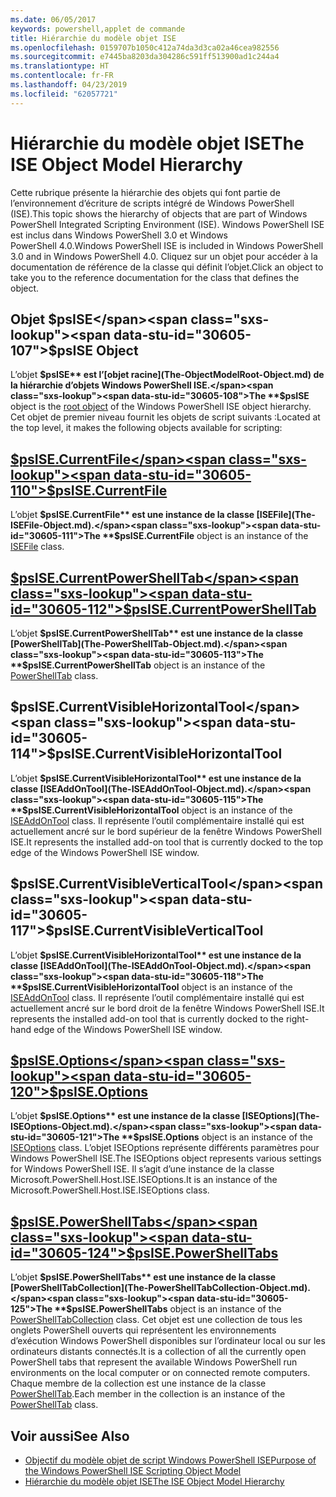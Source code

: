 ```yaml
---
ms.date: 06/05/2017
keywords: powershell,applet de commande
title: Hiérarchie du modèle objet ISE
ms.openlocfilehash: 0159707b1050c412a74da3d3ca02a46cea982556
ms.sourcegitcommit: e7445ba8203da304286c591ff513900ad1c244a4
ms.translationtype: HT
ms.contentlocale: fr-FR
ms.lasthandoff: 04/23/2019
ms.locfileid: "62057721"
---
```

# <a name="the-ise-object-model-hierarchy"></a><span data-ttu-id="30605-103">Hiérarchie du modèle objet ISE</span><span class="sxs-lookup"><span data-stu-id="30605-103">The ISE Object Model Hierarchy</span></span>

<span data-ttu-id="30605-104">Cette rubrique présente la hiérarchie des objets qui font partie de l’environnement d’écriture de scripts intégré de Windows PowerShell (ISE).</span><span class="sxs-lookup"><span data-stu-id="30605-104">This topic shows the hierarchy of objects that are part of Windows PowerShell Integrated Scripting Environment (ISE).</span></span>
<span data-ttu-id="30605-105">Windows PowerShell ISE est inclus dans Windows PowerShell 3.0 et Windows PowerShell 4.0.</span><span class="sxs-lookup"><span data-stu-id="30605-105">Windows PowerShell ISE is included in Windows PowerShell 3.0 and in Windows PowerShell 4.0.</span></span>
<span data-ttu-id="30605-106">Cliquez sur un objet pour accéder à la documentation de référence de la classe qui définit l’objet.</span><span class="sxs-lookup"><span data-stu-id="30605-106">Click an object to take you to the reference documentation for the class that defines the object.</span></span>

## <a name="psise-object"></a><span data-ttu-id="30605-107">Objet $psISE</span><span class="sxs-lookup"><span data-stu-id="30605-107">$psISE Object</span></span>

<span data-ttu-id="30605-108">L’objet **$psISE** est l’[objet racine](The-ObjectModelRoot-Object.md) de la hiérarchie d’objets Windows PowerShell ISE.</span><span class="sxs-lookup"><span data-stu-id="30605-108">The **$psISE** object is the [root object](The-ObjectModelRoot-Object.md) of the Windows PowerShell ISE object hierarchy.</span></span>
<span data-ttu-id="30605-109">Cet objet de premier niveau fournit les objets de script suivants :</span><span class="sxs-lookup"><span data-stu-id="30605-109">Located at the top level, it makes the following objects available for scripting:</span></span>

## <a name="psisecurrentfilethe-isefile-objectmd"></a>[<span data-ttu-id="30605-110">$psISE.CurrentFile</span><span class="sxs-lookup"><span data-stu-id="30605-110">$psISE.CurrentFile</span></span>](The-ISEFile-Object.md)

<span data-ttu-id="30605-111">L’objet **$psISE.CurrentFile** est une instance de la classe [ISEFile](The-ISEFile-Object.md).</span><span class="sxs-lookup"><span data-stu-id="30605-111">The **$psISE.CurrentFile** object is an instance of the [ISEFile](The-ISEFile-Object.md) class.</span></span>

## <a name="psisecurrentpowershelltabthe-powershelltab-objectmd"></a>[<span data-ttu-id="30605-112">$psISE.CurrentPowerShellTab</span><span class="sxs-lookup"><span data-stu-id="30605-112">$psISE.CurrentPowerShellTab</span></span>](The-PowerShellTab-Object.md)

<span data-ttu-id="30605-113">L’objet **$psISE.CurrentPowerShellTab** est une instance de la classe [PowerShellTab](The-PowerShellTab-Object.md).</span><span class="sxs-lookup"><span data-stu-id="30605-113">The **$psISE.CurrentPowerShellTab** object is an instance of the [PowerShellTab](The-PowerShellTab-Object.md) class.</span></span>

## <a name="psisecurrentvisiblehorizontaltool"></a><span data-ttu-id="30605-114">$psISE.CurrentVisibleHorizontalTool</span><span class="sxs-lookup"><span data-stu-id="30605-114">$psISE.CurrentVisibleHorizontalTool</span></span>

<span data-ttu-id="30605-115">L’objet **$psISE.CurrentVisibleHorizontalTool** est une instance de la classe [ISEAddOnTool](The-ISEAddOnTool-Object.md).</span><span class="sxs-lookup"><span data-stu-id="30605-115">The **$psISE.CurrentVisibleHorizontalTool** object is an instance of the [ISEAddOnTool](The-ISEAddOnTool-Object.md) class.</span></span>
<span data-ttu-id="30605-116">Il représente l’outil complémentaire installé qui est actuellement ancré sur le bord supérieur de la fenêtre Windows PowerShell ISE.</span><span class="sxs-lookup"><span data-stu-id="30605-116">It represents the installed add-on tool that is currently docked to the top edge of the Windows PowerShell ISE window.</span></span>

## <a name="psisecurrentvisibleverticaltool"></a><span data-ttu-id="30605-117">$psISE.CurrentVisibleVerticalTool</span><span class="sxs-lookup"><span data-stu-id="30605-117">$psISE.CurrentVisibleVerticalTool</span></span>

<span data-ttu-id="30605-118">L’objet **$psISE.CurrentVisibleHorizontalTool** est une instance de la classe [ISEAddOnTool](The-ISEAddOnTool-Object.md).</span><span class="sxs-lookup"><span data-stu-id="30605-118">The **$psISE.CurrentVisibleHorizontalTool** object is an instance of the [ISEAddOnTool](The-ISEAddOnTool-Object.md) class.</span></span>
<span data-ttu-id="30605-119">Il représente l’outil complémentaire installé qui est actuellement ancré sur le bord droit de la fenêtre Windows PowerShell ISE.</span><span class="sxs-lookup"><span data-stu-id="30605-119">It represents the installed add-on tool that is currently docked to the right-hand edge of the Windows PowerShell ISE window.</span></span>

## <a name="psiseoptionsthe-iseoptions-objectmd"></a>[<span data-ttu-id="30605-120">$psISE.Options</span><span class="sxs-lookup"><span data-stu-id="30605-120">$psISE.Options</span></span>](The-ISEOptions-Object.md)

<span data-ttu-id="30605-121">L’objet **$psISE.Options** est une instance de la classe [ISEOptions](The-ISEOptions-Object.md).</span><span class="sxs-lookup"><span data-stu-id="30605-121">The **$psISE.Options** object is an instance of the [ISEOptions](The-ISEOptions-Object.md) class.</span></span>
<span data-ttu-id="30605-122">L’objet ISEOptions représente différents paramètres pour Windows PowerShell ISE.</span><span class="sxs-lookup"><span data-stu-id="30605-122">The ISEOptions object represents various settings for Windows PowerShell ISE.</span></span>
<span data-ttu-id="30605-123">Il s’agit d’une instance de la classe Microsoft.PowerShell.Host.ISE.ISEOptions.</span><span class="sxs-lookup"><span data-stu-id="30605-123">It is an instance of the Microsoft.PowerShell.Host.ISE.ISEOptions class.</span></span>

## <a name="psisepowershelltabsthe-powershelltabcollection-objectmd"></a>[<span data-ttu-id="30605-124">$psISE.PowerShellTabs</span><span class="sxs-lookup"><span data-stu-id="30605-124">$psISE.PowerShellTabs</span></span>](The-PowerShellTabCollection-Object.md)

<span data-ttu-id="30605-125">L’objet **$psISE.PowerShellTabs** est une instance de la classe [PowerShellTabCollection](The-PowerShellTabCollection-Object.md).</span><span class="sxs-lookup"><span data-stu-id="30605-125">The **$psISE.PowerShellTabs** object is an instance of the [PowerShellTabCollection](The-PowerShellTabCollection-Object.md) class.</span></span>
<span data-ttu-id="30605-126">Cet objet est une collection de tous les onglets PowerShell ouverts qui représentent les environnements d’exécution Windows PowerShell disponibles sur l’ordinateur local ou sur les ordinateurs distants connectés.</span><span class="sxs-lookup"><span data-stu-id="30605-126">It is a collection of all the currently open PowerShell tabs that represent the available Windows PowerShell run environments on the local computer or on connected remote computers.</span></span>
<span data-ttu-id="30605-127">Chaque membre de la collection est une instance de la classe [PowerShellTab](The-PowerShellTab-Object.md).</span><span class="sxs-lookup"><span data-stu-id="30605-127">Each member in the collection is an instance of the [PowerShellTab](The-PowerShellTab-Object.md) class.</span></span>

## <a name="see-also"></a><span data-ttu-id="30605-128">Voir aussi</span><span class="sxs-lookup"><span data-stu-id="30605-128">See Also</span></span>

- [<span data-ttu-id="30605-129">Objectif du modèle objet de script Windows PowerShell ISE</span><span class="sxs-lookup"><span data-stu-id="30605-129">Purpose of the Windows PowerShell ISE Scripting Object Model</span></span>](Purpose-of-the-Windows-PowerShell-ISE-Scripting-Object-Model.md)
- [<span data-ttu-id="30605-130">Hiérarchie du modèle objet ISE</span><span class="sxs-lookup"><span data-stu-id="30605-130">The ISE Object Model Hierarchy</span></span>](The-ISE-Object-Model-Hierarchy.md)
